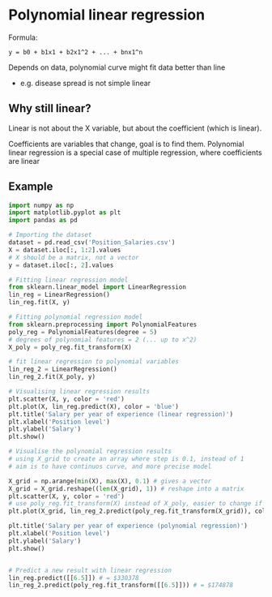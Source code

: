 # Polynomial linear regression

Formula:

    y = b0 + b1x1 + b2x1^2 + ... + bnx1^n

Depends on data, polynomial curve might fit data better than line
- e.g. disease spread is not simple linear

## Why still linear?

Linear is not about the X variable, but about the coefficient (which is linear).

Coefficients are variables that change, goal is to find them.
Polynomial linear regression is a special case of multiple regression, where coefficients are linear

## Example

```python
import numpy as np
import matplotlib.pyplot as plt
import pandas as pd

# Importing the dataset
dataset = pd.read_csv('Position_Salaries.csv')
X = dataset.iloc[:, 1:2].values
# X should be a matrix, not a vector
y = dataset.iloc[:, 2].values

# Fitting linear regression model
from sklearn.linear_model import LinearRegression
lin_reg = LinearRegression()
lin_reg.fit(X, y)

# Fitting polynomial regression model
from sklearn.preprocessing import PolynomialFeatures
poly_reg = PolynomialFeatures(degree = 5)
# degrees of polynomial features = 2 (... up to x^2)
X_poly = poly_reg.fit_transform(X)

# fit linear regression to polynomial variables
lin_reg_2 = LinearRegression()
lin_reg_2.fit(X_poly, y)

# Visualising linear regression results
plt.scatter(X, y, color = 'red')
plt.plot(X, lin_reg.predict(X), color = 'blue')
plt.title('Salary per year of experience (linear regression)')
plt.xlabel('Position level')
plt.ylabel('Salary')
plt.show()

# Visualise the polynomial regression results
# using X_grid to create an array where step is 0.1, instead of 1
# aim is to have continuos curve, and more precise model

X_grid = np.arange(min(X), max(X), 0.1) # gives a vector
X_grid = X_grid.reshape((len(X_grid), 1)) # reshape into a matrix
plt.scatter(X, y, color = 'red')
# use poly_reg.fit_transform(X) instead of X_poly, easier to change if observations change
plt.plot(X_grid, lin_reg_2.predict(poly_reg.fit_transform(X_grid)), color = 'blue') # using X_grid instead of X

plt.title('Salary per year of experience (polynomial regression)')
plt.xlabel('Position level')
plt.ylabel('Salary')
plt.show()


# Predict a new result with linear regression
lin_reg.predict([[6.5]]) # = $330378
lin_reg_2.predict(poly_reg.fit_transform([[6.5]])) # = $174878
```

